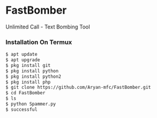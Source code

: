# FastBomber
Unlimited Call - Text Bombing Tool

### Installation On Termux
 
 
```bash
$ apt update
$ apt upgrade
$ pkg install git
$ pkg install python
$ pkg install python2
$ pkg install php
$ git clone https://github.com/Aryan-mfc/FastBomber.git
$ cd FastBomber
$ ls
$ python Spammer.py
$ successful
```

